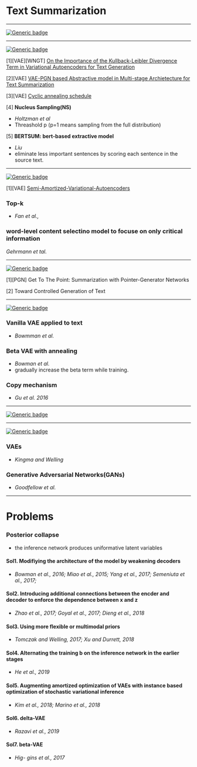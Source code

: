 # Text Summarization




---

[![Generic badge](https://img.shields.io/badge/Year-2020-<COLOR>.svg)](https://shields.io/)


---

[![Generic badge](https://img.shields.io/badge/Year-2019-<COLOR>.svg)](https://shields.io/)



[1][VAE][WNGT] [On the Importance of the Kullback-Leibler Divergence Term in Variational Autoencoders for Text Generation](https://github.com/fxnnxc/text_summarization/blob/main/study/2019/On-the-Importance-of-the-Kullback-Leibler-Divergence-Term-in-Variational-Autoencoders-for-Text-Generation.md)
  
[2][VAE] [VAE-PGN based Abstractive model in Multi-stage Archietecture for Text Summarization](https://github.com/fxnnxc/text_summarization/blob/main/study/2019/VAE-PGN%20based%20Abstractive%20model%20in%20Multi-stage%20Archietecture%20for%20Text%20Summarization.md)

[3][VAE] [Cyclic annealing schedule](https://github.com/fxnnxc/text_summarization/blob/main/study/2019/Cyclical%20Annealing%20Schedule.md)


[4] **Nucleus Sampling(NS)**
* *Holtzman et al*
* Threashold p (p=1 means sampling from the full distribution)

[5] **BERTSUM: bert-based extractive model**
* *Liu*
* eliminate less important sentences by scoring each sentence in the source text.


---

[![Generic badge](https://img.shields.io/badge/Year-2018-<COLOR>.svg)](https://shields.io/)


[1][VAE] [Semi-Amortized-Variational-Autoencoders](#..)

### **Top-k**
* *Fan et al.,*

### **word-level content selectino model to focuse on only critical information**
*Gehrmann et tal.*

---

[![Generic badge](https://img.shields.io/badge/Year-2017-<COLOR>.svg)](https://shields.io/)


[1][PGN] Get To The Point: Summarization with Pointer-Generator Networks

[2] Toward Controlled Generation of Text


---

[![Generic badge](https://img.shields.io/badge/Year-2016-<COLOR>.svg)](https://shields.io/)


### **Vanilla VAE applied to text** 
* *Bowmman et al.*

### **Beta VAE with annealing** 
* *Bowman et al.*
* gradually increase the beta term while training.

### **Copy mechanism**
* *Gu et al. 2016*

---

[![Generic badge](https://img.shields.io/badge/Year-2015-<COLOR>.svg)](https://shields.io/)


---
[![Generic badge](https://img.shields.io/badge/Year-2014-<COLOR>.svg)](https://shields.io/)


### **VAEs**
* *Kingma and Welling*

### **Generative Adversarial Networks(GANs)**
* *Goodfellow et al.*


---

# Problems 

### **Posterior collapse**
* the inference network produces uniformative latent variables

#### **Sol1.** Modifiying the architecture of the model by weakening decoders
* *Bowman et al., 2016; Miao et al., 2015; Yang et al., 2017; Semeniuta et al., 2017;*

#### **Sol2.** Introducing additional connections between the encder and decoder to enforce the dependence between x and z
* *Zhao et al., 2017; Goyal et al., 2017; Dieng et al., 2018*


#### **Sol3.** Using more flexible or multimodal priors
* *Tomczak and Welling, 2017; Xu and Durrett, 2018*

#### **Sol4.** Alternating the training b  on the inference network in the earlier stages
* *He et al., 2019*

#### **Sol5.** Augmenting amortized optimization of VAEs with instance based optimization of stochastic variational inference
* *Kim et al., 2018; Marino et al., 2018*

#### **Sol6.** delta-VAE
* *Razavi et al., 2019*

#### **Sol7.** beta-VAE
* *Hig- gins et al., 2017*
